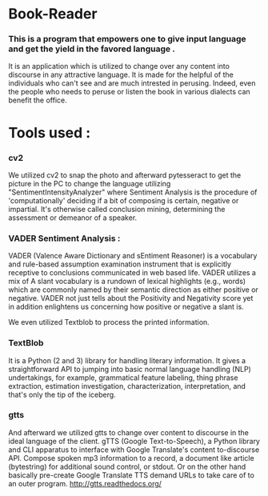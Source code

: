 # Book-Reader

### This is a program that empowers one to give input language and get the yield in the favored language . 


It is an application which is utilized to change over any content into discourse in any attractive language. It is made for the helpful of the individuals who can't see and are much intrested in perusing. Indeed, even the people who needs to peruse or listen the book in various dialects can benefit the office.

# Tools used :

### cv2

We utilized cv2 to snap the photo and afterward pytesseract to get the picture in the PC to change the language utilizing "SentimentIntensityAnalyzer" where Sentiment Analysis is the procedure of 'computationally' deciding if a bit of composing is certain, negative or impartial. It's otherwise called conclusion mining, determining the assessment or demeanor of a speaker. 

### VADER Sentiment Analysis : 

VADER (Valence Aware Dictionary and sEntiment Reasoner) is a vocabulary and rule-based assumption examination instrument that is explicitly receptive to conclusions communicated in web based life. VADER utilizes a mix of A slant vocabulary is a rundown of lexical highlights (e.g., words) which are commonly named by their semantic direction as either positive or negative. VADER not just tells about the Positivity and Negativity score yet in addition enlightens us concerning how positive or negative a slant is. 

We even utilized Textblob to process the printed information. 

### TextBlob 

It is a Python (2 and 3) library for handling literary information. It gives a straightforward API to jumping into basic normal language handling (NLP) undertakings, for example, grammatical feature labeling, thing phrase extraction, estimation investigation, characterization, interpretation, and that's only the tip of the iceberg.

### gtts

And afterward we utilized gtts to change over content to discourse in the ideal language of the client. 
gTTS (Google Text-to-Speech), a Python library and CLI apparatus to interface with Google Translate's content to-discourse API. Compose spoken mp3 information to a record, a document like article (bytestring) for additional sound control, or stdout. Or on the other hand basically pre-create Google Translate TTS demand URLs to take care of to an outer program. http://gtts.readthedocs.org/
